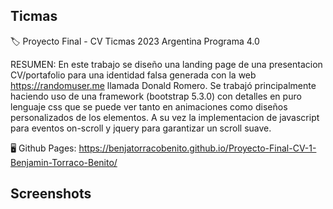 ## Ticmas

🏷️ Proyecto Final - CV Ticmas 2023 Argentina Programa 4.0

RESUMEN:
En este trabajo se diseño una landing page de una presentacion CV/portafolio para una identidad falsa generada con la web https://randomuser.me llamada Donald Romero.
Se trabajó principalmente haciendo uso de una framework (bootstrap 5.3.0) con detalles en puro lenguaje css que se puede ver tanto en animaciones como diseños
personalizados de los elementos. A su vez la implementacion de javascript para eventos on-scroll y jquery para garantizar un scroll suave.

🖥️ Github Pages: https://benjatorracobenito.github.io/Proyecto-Final-CV-1-Benjamin-Torraco-Benito/

## Screenshots

